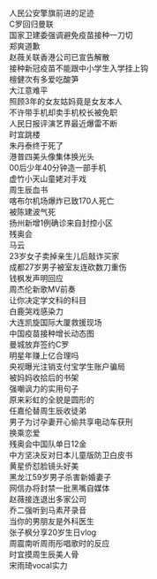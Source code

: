 人民公安擎旗前进的足迹  
C罗回归曼联  
国家卫建委强调避免疫苗接种一刀切  
郑爽道歉  
赵薇关联香港公司已宣告解散  
接种新冠疫苗不能跟中小学生入学挂上钩  
檀健次有多爱吃酸笋  
大江意难平  
照顾3年的女友姑妈竟是女友本人  
不许带手机却卖手机校长被免职  
人民日报评演艺界最近爆雷不断  
时宜跳楼  
朱丹泰终于死了  
港普四美头像集体换光头  
00后少年40分钟造一部手机  
虚竹小天山童姥对手戏  
周生辰血书  
喀布尔机场爆炸已致170人死亡  
被陈建波气死  
扬州新增1例确诊来自封控小区  
残奥会  
马云  
23岁女子卖掉亲生儿后敲诈买家  
成都27岁男子被室友连砍数刀重伤  
钱枫发声明回应  
周杰伦新歌MV前奏  
让你决定学文科的科目  
白鹿哭戏感染力  
大连凯旋国际大厦救援现场  
中国疫苗接种增长动态图  
曼城放弃签约C罗  
明星年赚上亿合理吗  
央视曝光注销支付宝学生账户骗局  
被妈妈收拾后的书架  
强嘲讽力的实用句子  
原来彩虹的全貌是圆形的  
任嘉伦替周生辰收徒弟  
男子为讨孕妻开心偷共享电动车获刑  
换乘恋爱  
残奥会中国队单日12金  
中方坚决反对日本儿童版防卫白皮书  
黄星侨怼脸镜头好美  
黑龙江59岁男子杀害新婚妻子  
网信办将封禁一批黑嘴自媒体  
赵薇接连退出多家公司  
乔二强听到马素芹录音  
当你的男朋友是外科医生  
张子枫分享20岁生日vlog  
周震南听周雨彤唱歌时的反应  
时宜摸周生辰美人骨  
宋雨琦vocal实力  
